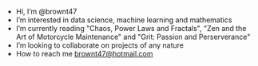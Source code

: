 - Hi, I’m @brownt47
- I’m interested in data science, machine learning and mathematics
- I’m currently reading "Chaos, Power Laws and Fractals", "Zen and the Art of Motorcycle Maintenance" and "Grit: Passion and Perserverance"
- I’m looking to collaborate on projects of any nature
- How to reach me brownt47@hotmail.com

<!---
brownt47/brownt47 is a ✨ special ✨ repository because its `README.md` (this file) appears on your GitHub profile.
You can click the Preview link to take a look at your changes.
--->
